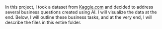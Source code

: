 In this project, I took a dataset from [Kaggle.com](https://www.kaggle.com/datasets/gregorut/videogamesales) and decided to address several business questions created using AI. I will visualize the data at the end. 
Below, I will outline these business tasks, and at the very end, I will describe the files in this entire folder.
